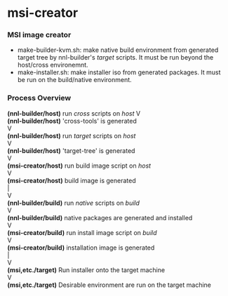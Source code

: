 msi-creator
===========

### MSI image creator

- make-builder-kvm.sh: make native build environment from generated target tree by nnl-builder's *target* scripts. It must be run beyond the host/cross environemnt.
- make-installer.sh: make installer iso from generated packages. It must be run on the build/native environment.


### Process Overview

**(nnl-builder/host)** run *cross* scripts on *host* 
		V  
**(nnl-builder/host)** 'cross-tools' is generated  
		V  
**(nnl-builder/host)** run *target* scripts on *host*  
		V  
**(nnl-builder/host)** 'target-tree' is generated  
		V  
**(msi-creator/host)** run build image script on *host*  
		V  
**(msi-creator/host)** build image is generated  
		|  
		V  
**(nnl-builder/build)** run *native* scripts on *build*  
		V  
**(nnl-builder/build)** native packages are generated and installed  
		V  
**(msi-creator/build)** run install image script on *build*  
		V  
**(msi-creator/build)** installation image is generated  
		|  
		V  
**(msi,etc./target)** Run installer onto the target machine  
		V  
**(msi,etc./target)** Desirable environment are run on the target machine  

